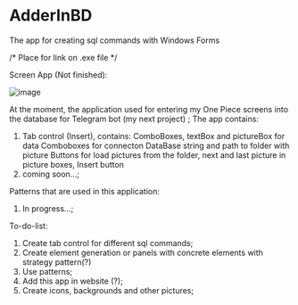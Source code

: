# AdderInBD
The app for creating sql commands with Windows Forms

/* Place for link on .exe file */

Screen App (Not finished):

![image](https://github.com/Artemio12/AdderInDB_WindowsForms/assets/59345054/51de513d-f93d-4416-baf0-d89f2306b44a)

At the moment, the application used for entering my One Piece screens into the database for Telegram bot (my next project) ;
The app contains:
1. Tab control (Insert), contains:
ComboBoxes, textBox and pictureBox for data
Comboboxes for connecton DataBase string and path to folder with picture
Buttons for load pictures from the folder, next and last picture in picture boxes, Insert button
2. coming soon...;

Patterns that are used in this application:
1. In progress...;

To-do-list:
1. Create tab control for different sql commands;
2. Create element generation or panels with concrete elements with strategy pattern(?)
3. Use patterns;
4. Add this app in website (?);
5. Create icons, backgrounds and other pictures;
